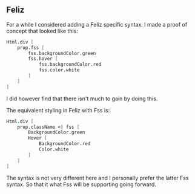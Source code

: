 ## Feliz

For a while I considered adding a Feliz specific syntax.
I made a proof of concept that looked like this:

```fsharp
Html.div [
    prop.fss [
        fss.backgroundColor.green
        fss.hover [
            fss.backgroundColor.red
            fss.color.white
        ]
    ]
]
```

I did however find that there isn't much to gain by doing this.

The equivalent styling in Feliz with Fss is:

```fsharp
Html.div [
    prop.className <| fss [
        BackgroundColor.green
        Hover [
            BackgroundColor.red
            Color.white
        ]
    ]
]
```

The syntax is not very different here and I personally prefer the latter Fss syntax. So that it what Fss will be supporting going forward.
